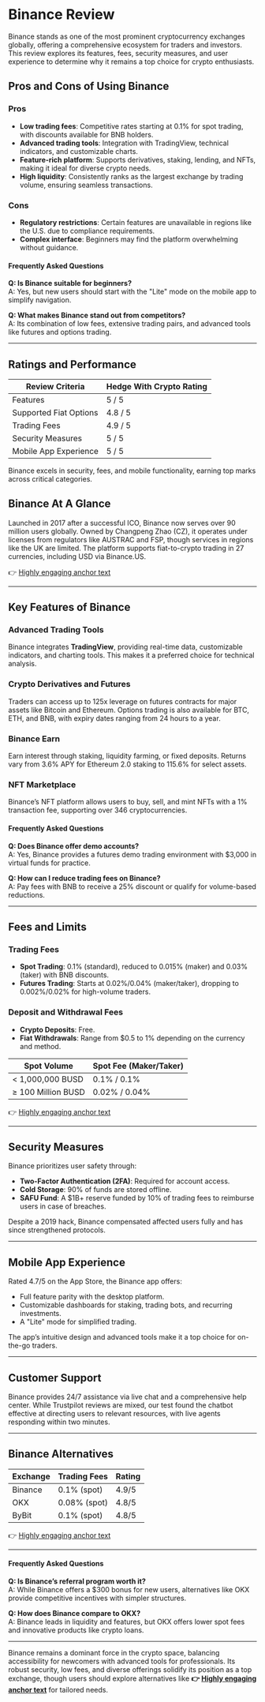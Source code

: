 # Binance Review  

Binance stands as one of the most prominent cryptocurrency exchanges globally, offering a comprehensive ecosystem for traders and investors. This review explores its features, fees, security measures, and user experience to determine why it remains a top choice for crypto enthusiasts.  

## Pros and Cons of Using Binance  

### **Pros**  
- **Low trading fees**: Competitive rates starting at 0.1% for spot trading, with discounts available for BNB holders.  
- **Advanced trading tools**: Integration with TradingView, technical indicators, and customizable charts.  
- **Feature-rich platform**: Supports derivatives, staking, lending, and NFTs, making it ideal for diverse crypto needs.  
- **High liquidity**: Consistently ranks as the largest exchange by trading volume, ensuring seamless transactions.  

### **Cons**  
- **Regulatory restrictions**: Certain features are unavailable in regions like the U.S. due to compliance requirements.  
- **Complex interface**: Beginners may find the platform overwhelming without guidance.  

#### Frequently Asked Questions  

**Q: Is Binance suitable for beginners?**  
A: Yes, but new users should start with the "Lite" mode on the mobile app to simplify navigation.  

**Q: What makes Binance stand out from competitors?**  
A: Its combination of low fees, extensive trading pairs, and advanced tools like futures and options trading.  

---

## Ratings and Performance  

| Review Criteria         | Hedge With Crypto Rating |  
|-------------------------|--------------------------|  
| Features                | 5 / 5                    |  
| Supported Fiat Options  | 4.8 / 5                  |  
| Trading Fees            | 4.9 / 5                  |  
| Security Measures       | 5 / 5                    |  
| Mobile App Experience   | 5 / 5                    |  

Binance excels in security, fees, and mobile functionality, earning top marks across critical categories.  

## Binance At A Glance  

Launched in 2017 after a successful ICO, Binance now serves over 90 million users globally. Owned by Changpeng Zhao (CZ), it operates under licenses from regulators like AUSTRAC and FSP, though services in regions like the UK are limited. The platform supports fiat-to-crypto trading in 27 currencies, including USD via Binance.US.  

👉 [Highly engaging anchor text](https://bit.ly/okx-bonus)  

---

## Key Features of Binance  

### Advanced Trading Tools  
Binance integrates **TradingView**, providing real-time data, customizable indicators, and charting tools. This makes it a preferred choice for technical analysis.  

### Crypto Derivatives and Futures  
Traders can access up to 125x leverage on futures contracts for major assets like Bitcoin and Ethereum. Options trading is also available for BTC, ETH, and BNB, with expiry dates ranging from 24 hours to a year.  

### Binance Earn  
Earn interest through staking, liquidity farming, or fixed deposits. Returns vary from 3.6% APY for Ethereum 2.0 staking to 115.6% for select assets.  

### NFT Marketplace  
Binance’s NFT platform allows users to buy, sell, and mint NFTs with a 1% transaction fee, supporting over 346 cryptocurrencies.  

#### Frequently Asked Questions  

**Q: Does Binance offer demo accounts?**  
A: Yes, Binance provides a futures demo trading environment with $3,000 in virtual funds for practice.  

**Q: How can I reduce trading fees on Binance?**  
A: Pay fees with BNB to receive a 25% discount or qualify for volume-based reductions.  

---

## Fees and Limits  

### Trading Fees  
- **Spot Trading**: 0.1% (standard), reduced to 0.015% (maker) and 0.03% (taker) with BNB discounts.  
- **Futures Trading**: Starts at 0.02%/0.04% (maker/taker), dropping to 0.002%/0.02% for high-volume traders.  

### Deposit and Withdrawal Fees  
- **Crypto Deposits**: Free.  
- **Fiat Withdrawals**: Range from $0.5 to 1% depending on the currency and method.  

| Spot Volume          | Spot Fee (Maker/Taker) |  
|----------------------|------------------------|  
| < 1,000,000 BUSD     | 0.1% / 0.1%            |  
| ≥ 100 Million BUSD   | 0.02% / 0.04%          |  

👉 [Highly engaging anchor text](https://bit.ly/okx-bonus)  

---

## Security Measures  

Binance prioritizes user safety through:  
- **Two-Factor Authentication (2FA)**: Required for account access.  
- **Cold Storage**: 90% of funds are stored offline.  
- **SAFU Fund**: A $1B+ reserve funded by 10% of trading fees to reimburse users in case of breaches.  

Despite a 2019 hack, Binance compensated affected users fully and has since strengthened protocols.  

---

## Mobile App Experience  

Rated 4.7/5 on the App Store, the Binance app offers:  
- Full feature parity with the desktop platform.  
- Customizable dashboards for staking, trading bots, and recurring investments.  
- A "Lite" mode for simplified trading.  

The app’s intuitive design and advanced tools make it a top choice for on-the-go traders.  

---

## Customer Support  

Binance provides 24/7 assistance via live chat and a comprehensive help center. While Trustpilot reviews are mixed, our test found the chatbot effective at directing users to relevant resources, with live agents responding within two minutes.  

---

## Binance Alternatives  

| Exchange | Trading Fees       | Rating |  
|----------|--------------------|--------|  
| Binance  | 0.1% (spot)        | 4.9/5  |  
| OKX      | 0.08% (spot)       | 4.8/5  |  
| ByBit    | 0.1% (spot)        | 4.8/5  |  

👉 [Highly engaging anchor text](https://bit.ly/okx-bonus)  

---

#### Frequently Asked Questions  

**Q: Is Binance’s referral program worth it?**  
A: While Binance offers a $300 bonus for new users, alternatives like OKX provide competitive incentives with simpler structures.  

**Q: How does Binance compare to OKX?**  
A: Binance leads in liquidity and features, but OKX offers lower spot fees and innovative products like crypto loans.  

---  

Binance remains a dominant force in the crypto space, balancing accessibility for newcomers with advanced tools for professionals. Its robust security, low fees, and diverse offerings solidify its position as a top exchange, though users should explore alternatives like **👉 [Highly engaging anchor text](https://bit.ly/okx-bonus)** for tailored needs.